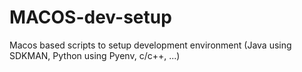 # MACOS-dev-setup
Macos based scripts to setup development environment (Java using SDKMAN, Python using Pyenv, c/c++, ...)
